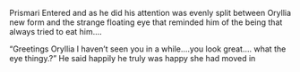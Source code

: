 Prismari Entered and as he did his attention was evenly split between Oryllia new form and the strange floating eye that reminded him of the being that always tried to eat him.... 

“Greetings Oryllia I haven’t seen you in a while....you look great.... what the eye thingy.?” He said happily he truly was happy she had moved in